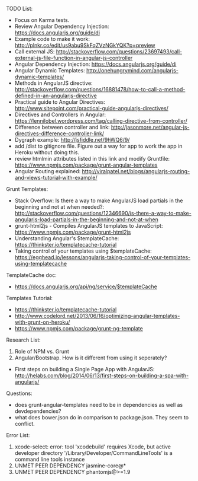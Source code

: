 TODO List:
- Focus on Karma tests.
- Review Angular Dependency Injection: https://docs.angularjs.org/guide/di
- Example code to make it work: http://plnkr.co/edit/us9abu9SkFqZVzNGkYQK?p=preview
- Call external JS: http://stackoverflow.com/questions/23697493/call-external-js-file-function-in-angular-js-controller
- Angular Dependency Injection: https://docs.angularjs.org/guide/di
- Angular Dynamic Templates: http://onehungrymind.com/angularjs-dynamic-templates/
- Methods in AngularJS directive: http://stackoverflow.com/questions/16881478/how-to-call-a-method-defined-in-an-angularjs-directive
- Practical guide to Angular Directives: http://www.sitepoint.com/practical-guide-angularjs-directives/
- Directives and Controllers in Angular: https://lennilobel.wordpress.com/tag/calling-directive-from-controller/
- Difference between controller and link: http://jasonmore.net/angular-js-directives-difference-controller-link/
- Dygraph example: http://jsfiddle.net/9hWQ6/9/
- add /dist to gitignore file. Figure out a way for app to work the app in Heroku without doing this.
- review htmlmin attributes listed in this link and modify Gruntfile: https://www.npmjs.com/package/grunt-angular-templates
- Angular Routing explained: http://viralpatel.net/blogs/angularjs-routing-and-views-tutorial-with-example/


Grunt Templates:
- Stack Overflow: Is there a way to make AngularJS load partials in the beginning and not at when needed?: http://stackoverflow.com/questions/12346690/is-there-a-way-to-make-angularjs-load-partials-in-the-beginning-and-not-at-when
- grunt-html2js - Compiles AngularJS templates to JavaScript: https://www.npmjs.com/package/grunt-html2js
- Understanding Angular's $templateCache: https://thinkster.io/templatecache-tutorial
- Taking control of your templates using $templateCache: https://egghead.io/lessons/angularjs-taking-control-of-your-templates-using-templatecache


TemplateCache doc:
- https://docs.angularjs.org/api/ng/service/$templateCache

Templates Tutorial:
- https://thinkster.io/templatecache-tutorial
- http://www.codelord.net/2013/06/16/optimizing-angular-templates-with-grunt-on-heroku/
- https://www.npmjs.com/package/grunt-ng-template


Research List:
1. Role of NPM vs. Grunt
2. Angular/Bootstrap. How is it different from using it seperately?
- First steps on building a Single Page App with AngularJS: http://helabs.com/blog/2014/06/13/first-steps-on-building-a-spa-with-angularjs/


Questions:
- does grunt-angular-templates need to be in dependencies as well as devdependencies?
- what does bower.json do in comparison to package.json. They seem to conflict.


Error List:
1. xcode-select: error: tool 'xcodebuild' requires Xcode, but active developer directory '/Library/Developer/CommandLineTools' is a command line tools instance
2. UNMET PEER DEPENDENCY jasmine-core@*
3. UNMET PEER DEPENDENCY phantomjs@>=1.9
